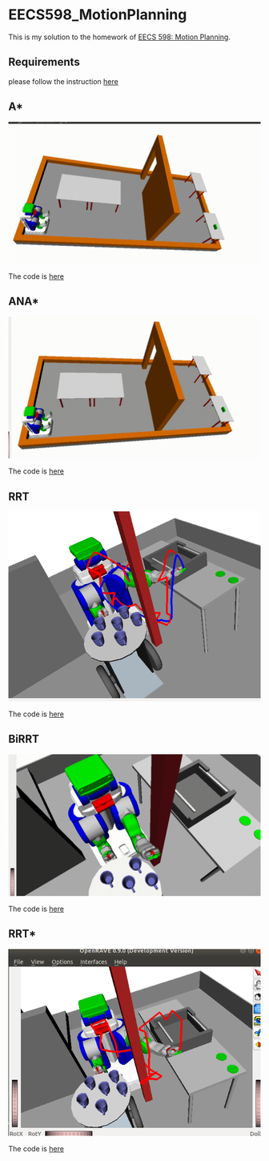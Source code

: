 # EECS598_MotionPlanning
This is my solution to the homework of [EECS 598: Motion Planning](https://web.eecs.umich.edu/~dmitryb/courses/winter2019motionplanning/index.html).

## Requirements
please follow the instruction [here](https://github.com/jerlomy4ever/EECS598_MotionPlanning/blob/main/EECS%20498_%20OpenRAVE%20Setup%20Guide%20.pdf)

## A*
![GIF](https://github.com/jerlomy4ever/EECS598_MotionPlanning/blob/main/hw02/my_solution/01/astar.gif)

The code is [here](https://github.com/jerlomy4ever/EECS598_MotionPlanning/blob/main/hw02/my_solution/01/astar.py)

## ANA*
![GIF](https://github.com/jerlomy4ever/EECS598_MotionPlanning/blob/main/hw02/my_solution/02/anastar.gif)

The code is [here](https://github.com/jerlomy4ever/EECS598_MotionPlanning/blob/main/hw02/my_solution/02/anastar.py)

## RRT
![image](https://github.com/jerlomy4ever/EECS598_MotionPlanning/blob/main/hw03/my_solution/rrt.png)

The code is [here](https://github.com/jerlomy4ever/EECS598_MotionPlanning/blob/main/hw03/my_solution/myplugin.cpp)

## BiRRT
![image](https://github.com/jerlomy4ever/EECS598_MotionPlanning/blob/main/hw03/my_solution/birrt.gif)

The code is [here](https://github.com/jerlomy4ever/EECS598_MotionPlanning/blob/main/hw03/my_solution/myplugin.cpp)

## RRT*
![image](https://github.com/jerlomy4ever/EECS598_MotionPlanning/blob/main/hw03/my_solution/sc.png)

The code is [here](https://github.com/jerlomy4ever/EECS598_MotionPlanning/blob/main/hw03/my_solution/myplugin.cpp)
